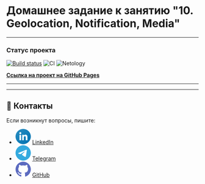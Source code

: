 # Домашнее задание к занятию "10. Geolocation, Notification, Media"

---

### Статус проекта
[![Build status](https://ci.appveyor.com/api/projects/status/pfxc08pwhaqg699c?svg=true)](https://ci.appveyor.com/project/dm-morozov/netology-61-geolocation-notification-media)
![CI](https://github.com/dm-morozov/Netology_61_geolocation_notification_media/actions/workflows/web.yaml/badge.svg)
![Netology](https://img.shields.io/badge/TypeScript-WebPack-blue)

[**Ссылка на проект на GitHub Pages**](https://dm-morozov.github.io/Netology_61_geolocation_notification_media/)

-----


---

## 📧 Контакты

Если возникнут вопросы, пишите:

* ![LinkedIn](./svg/linkedin-icon.svg) [LinkedIn](https://www.linkedin.com/in/dm-morozov/)
* ![Telegram](./svg/telegram.svg) [Telegram](https://t.me/dem2014)
* ![GitHub](./svg/github-icon.svg) [GitHub](https://github.com/dm-morozov/)